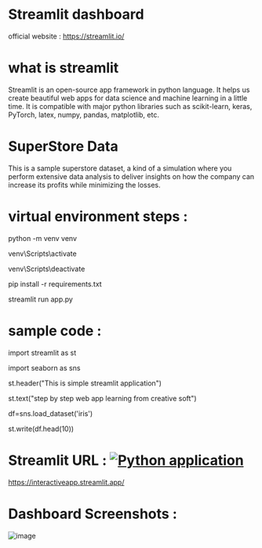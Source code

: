# Streamlit dashboard
official website : https://streamlit.io/

# what is streamlit
Streamlit is an open-source app framework in python language. It helps us create beautiful web apps for data science and machine learning in a little time. 
It is compatible with major python libraries such as scikit-learn, keras, PyTorch, latex, numpy, pandas, matplotlib, etc.

# SuperStore Data
 This is a sample superstore dataset, a kind of a simulation where you perform extensive data analysis to deliver insights on how the company can increase 
 its profits while minimizing the losses.
 
# virtual environment steps :
 python -m venv venv

 venv\Scripts\activate

 venv\Scripts\deactivate

 pip install -r requirements.txt

 streamlit run app.py

# sample code :
import streamlit as st

import seaborn as sns

st.header("This is simple streamlit application")

st.text("step by step web app learning from creative soft")

df=sns.load_dataset('iris')

st.write(df.head(10))

# Streamlit URL :  [![Python application](https://github.com/kaushik-prasad-dey/Python-Streamlit-dashboard/actions/workflows/python-app.yml/badge.svg)](https://github.com/kaushik-prasad-dey/Python-Streamlit-dashboard/actions/workflows/python-app.yml)

https://interactiveapp.streamlit.app/

# Dashboard Screenshots :
![image](https://github.com/kaushik-prasad-dey/Python-Streamlit-dashboard/assets/109330283/dca6bf8d-49dd-4489-964a-06ec00518aa6)



